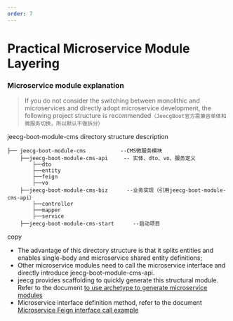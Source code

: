 ```yaml
---
order: 7
---
```


# Practical Microservice Module Layering

### Microservice module explanation

> If you do not consider the switching between monolithic and microservices and directly adopt microservice development, the following project structure is recommended`（JeecgBoot官方需兼容单体和微服务切换，所以默认不做拆分）`

jeecg-boot-module-cms directory structure description

```
├── jeecg-boot-module-cms           --CMS微服务模块
    ├──jeecg-boot-module-cms-api     -- 实体、dto、vo、服务定义
        ├──dto
        ├──entity
        ├──feign
        ├──vo
    ├──jeecg-boot-module-cms-biz      --业务实现（引用jeecg-boot-module-cms-api）
        ├──controller
        ├──mapper
        ├──service
    ├──jeecg-boot-module-cms-start      --启动项目
```

copy

- The advantage of this directory structure is that it splits entities and enables single-body and microservice shared entity definitions;
- Other microservice modules need to call the microservice interface and directly introduce jeecg-boot-module-cms-api.
- jeecg provides scaffolding to quickly generate this structural module. Refer to the document [to use archetype to generate microservice modules](../archetype.html)
- Microservice interface definition method, refer to the document [Microservice Feign interface call example](../super/feign.html)
